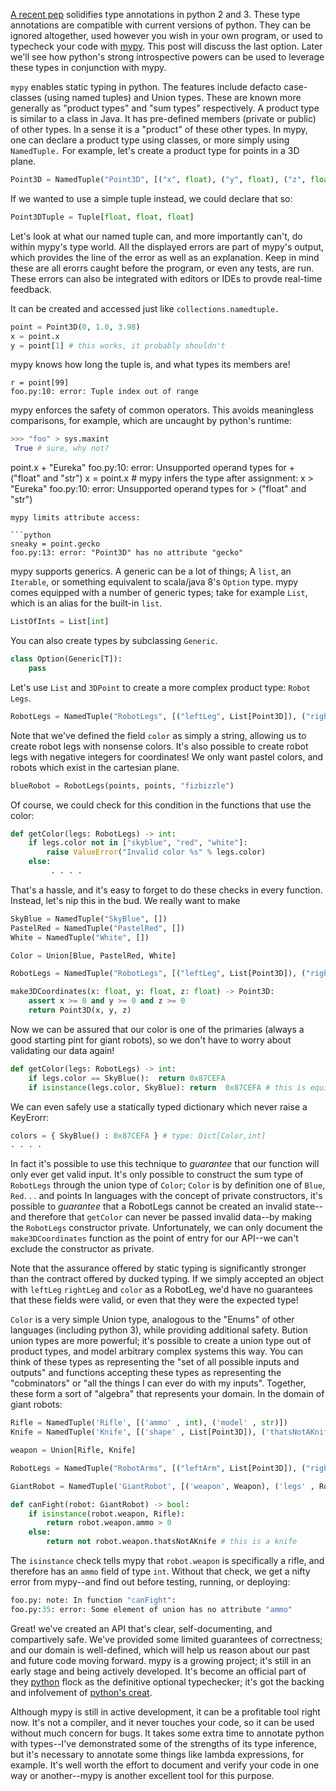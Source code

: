 [A recent pep](https://www.python.org/dev/peps/pep-0484/) solidifies type annotations in python 2 and 3. These type annotations are compatible with current versions of python. 
They can be ignored altogether, used however you wish in your own program, or used to typecheck your code with [mypy](github.com/python/mypyp).
This post will discuss the last option. Later we'll see how python's strong introspective powers can be used to leverage these types in conjunction with
mypy.

`mypy` enables static typing in python. The features include defacto case-classes (using named tuples) and Union types. These are known
more generally as "product types" and "sum types" respectively. A product type is similar to a class in Java. It has pre-defined members (private or public)
of other types. In a sense it is a "product" of these other types. In mypy, one can declare a product type using classes, or more simply using `NamedTuple.`
For example, let's create a product type for points in a 3D plane.
```python
Point3D = NamedTuple("Point3D", [("x", float), ("y", float), ("z", float)])
```
If we wanted to use a simple tuple instead, we could declare that so:

```python
Point3DTuple = Tuple[float, float, float]
```

Let's look at what our named tuple can, and more importantly can't, do within mypy's type world. All the displayed errors
are part of mypy's output, which provides the line of the error as well as an explanation. Keep in mind these are all erorrs caught before
the program, or even any tests, are run. These errors can also be integrated with editors or IDEs to provde real-time feedback.

It can be created and accessed just like `collections.namedtuple.`
```python
point = Point3D(0, 1.0, 3.98)
x = point.x
y = point[1] # this works, it probably shouldn't
```
mypy knows how long the tuple is, and what types its members are!
```
r = point[99]
foo.py:10: error: Tuple index out of range
```
mypy enforces the safety of common operators. This avoids meaningless comparisons, for example, which are uncaught by python's runtime:
```python
>>> "foo" > sys.maxint
 True # sure, why not?
```
point.x + "Eureka"
foo.py:10: error: Unsupported operand types for + ("float" and "str")
x = point.x # mypy infers the type after assignment:
x > "Eureka"
foo.py:10: error: Unsupported operand types for > ("float" and "str")
```
mypy limits attribute access:

```python
sneaky = point.gecko
foo.py:13: error: "Point3D" has no attribute "gecko"
```
mypy supports generics. A generic can be a lot of things; A `list`, an `Iterable`, or something equivalent to scala/java 8's `Option` type. mypy comes equipped with a number of generic types; take for example `List`, which is an alias for the built-in `list`.
```python 
ListOfInts = List[int]
```

You can also create types by subclassing `Generic`.
```python
class Option(Generic[T]):
    pass
```

Let's use `List` and `3DPoint` to create a more complex product type: `Robot Legs`.

```python
RobotLegs = NamedTuple("RobotLegs", [("leftLeg", List[Point3D]), ("rightLeg", List[Point3D]), ("color", str)])
```
Note that we've defined the field `color` as simply a string, allowing us to create robot legs with nonsense colors. It's also possible to create robot legs with negative integers for coordinates! We only want pastel colors, and robots which exist in the cartesian plane. 
```python
blueRobot = RobotLegs(points, points, "fizbizzle")
```
Of course, we could check for this condition in the functions that use the color:
```python
def getColor(legs: RobotLegs) -> int:
    if legs.color not in ["skyblue", "red", "white"]:
        raise ValueError("Invalid color %s" % legs.color)
    else:
         . . . . 
```
That's a hassle, and it's easy to forget to do these checks in every function. Instead, let's nip this in the bud. 
We really want to make 
```python
SkyBlue = NamedTuple("SkyBlue", [])
PastelRed = NamedTuple("PastelRed", [])
White = NamedTuple("White", [])

Color = Union[Blue, PastelRed, White]

RobotLegs = NamedTuple("RobotLegs", [("leftLeg", List[Point3D]), ("rightLeg", List[Point3D]), ("color", Color)])

make3DCoordinates(x: float, y: float, z: float) -> Point3D:
    assert x >= 0 and y >= 0 and z >= 0
    return Point3D(x, y, z)
```
Now we can be assured that our color is one of the primaries (always a good starting pint for giant robots), so we don't have to worry about validating our data again!

```python
def getColor(legs: RobotLegs) -> int:
    if legs.color == SkyBlue():  return 0x87CEFA 
    if isinstance(legs.color, SkyBlue): return  0x87CEFA # this is equivalent
```

We can even safely use a statically typed dictionary which never raise a KeyErorr:
```python
colors = { SkyBlue() : 0x87CEFA } # type: Dict[Color,int]
. . . . 
```

In fact it's possible to use this technique to *guarantee* that our function will only ever get valid input. It's only possible to construct the sum type of `RobotLegs` through the union type of `Color`; `Color` is by definition one of `Blue`, `Red`. . . and points
In languages with the concept of private constructors, it's possible to *guarantee* that a RobotLegs cannot be created an invalid state--and therefore that `getColor` can never be passed invalid data--by making the `RobotLegs` constructor private. Unfortunately, we can only document the `make3DCoordinates` function as the point of entry for our API--we can't exclude the constructor as private.

Note that the assurance offered by static typing is significantly stronger than the contract offered by ducked typing. If we simply accepted an object with `leftLeg` `rightLeg` and `color` as a RobotLeg, we'd have no guarantees that these fields were valid, or even that they were the expected type!

`Color` is a very simple Union type, analogous to the "Enums" of other languages (including python 3), while providing additional safety. Bution union types are more powerful; it's possible to create a union type out of product types, and model arbitrary complex 
systems this way. You can think of these types as representing the "set of all possible inputs and outputs" and functions accepting these types as representing the "cobminators" or "all the things I can ever do with my inputs". Together, these form a sort of "algebra" that represents your domain. In the domain of giant robots:

```python
Rifle = NamedTuple('Rifle', [('ammo' , int), ('model' , str)])
Knife = NamedTuple('Knife', [('shape' , List[Point3D]), ('thatsNotAKnife', bool)])

weapon = Union[Rifle, Knife]

RobotLegs = NamedTuple("RobotArms", [("leftArm", List[Point3D]), ("rightArm", List[Point3D]), ("color", Color)])

GiantRobot = NamedTuple('GiantRobot', [('weapon', Weapon), ('legs' , RobotLegs), ('arms', RobotArms)])

def canFight(robot: GiantRobot) -> bool:
    if isinstance(robot.weapon, Rifle):
        return robot.weapon.ammo > 0
    else: 
        return not robot.weapon.thatsNotAKnife # this is a knife
```
The `isinstance` check tells mypy that `robot.weapon` is specifically a rifle, and therefore has an `ammo` field of type `int`. Without that check, we get a nifty error from mypy--and find out before testing, running, or deploying:
```python
foo.py: note: In function "canFight":
foo.py:35: error: Some element of union has no attribute "ammo"
```
Great! we've created an API that's clear, self-documenting, and compartively safe. We've provided some limited guarantees of correctness;
and our domain is well-defined, which will help us reason about our past and future code moving forward.
mypy is a growing project; it's still in an early stage and being actively developed. It's become an official
part of they [python](github.com/python) flock as the definitive optional typechecker; it's got the backing
and infolvement of [python's creat](https://en.wikipedia.org/wiki/Guido_van_Rossum).

Although mypy is still in active development, it can be a profitable tool right now. It's not a compiler, and it never touches
your code, so it can be used without much concern for bugs. It takes some extra time to annotate python with types--I've demonstrated
some of the strengths of its type inference, but it's necessary to annotate some things like lambda expressions, for example.
It's well worth the effort to document and verify your code in one way or another--mypy is another excellent tool for this purpose.
